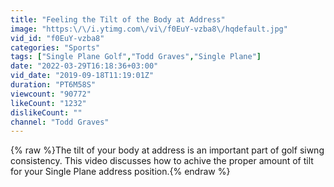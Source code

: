 ```yaml
---
title: "Feeling the Tilt of the Body at Address"
image: "https:\/\/i.ytimg.com\/vi\/f0EuY-vzba8\/hqdefault.jpg"
vid_id: "f0EuY-vzba8"
categories: "Sports"
tags: ["Single Plane Golf","Todd Graves","Single Plane"]
date: "2022-03-29T16:18:36+03:00"
vid_date: "2019-09-18T11:19:01Z"
duration: "PT6M58S"
viewcount: "90772"
likeCount: "1232"
dislikeCount: ""
channel: "Todd Graves"
---
```

{% raw %}The tilt of your body at address is an important part of golf siwng consistency.  This video discusses how to achive the proper amount of tilt for your Single Plane address position.{% endraw %}
